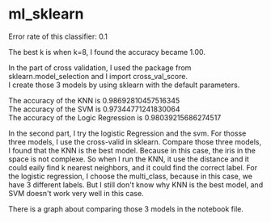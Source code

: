 # ml_sklearn

Error rate of this classifier: 0.1  

The best k is when k=8, I found the accuracy became 1.00.  

In the part of cross validation, I used the package from sklearn.model_selection and I import cross_val_score.  
I create those 3 models by using sklearn with the default parameters.  

The accuracy of the KNN is 0.98692810457516345  
The accuracy of the SVM is 0.97344771241830064  
The accuracy of the Logic Regression is 0.98039215686274517  

In the second part, I try the logistic Regression and the svm. For thosse three models, I use the cross-valid in sklearn. Compare those three models, I found that the KNN is the best model. Because in this case, the iris in the space is not complexe. So when I run the KNN, it use the distance and it could eaily find k nearest neighbors, and it could find the correct label. For the logistic regression, I choose the multi_class, because in this case, we have 3 different labels. But I still don't know why KNN is the best model, and SVM doesn't work very well in this case.  

There is a graph about comparing those 3 models in the notebook file.  
